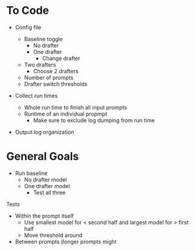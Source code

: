 # To Code
- Config file
    - Baseline toggle
        - No drafter
        - One drafter
            - Change drafter
    - Two drafters
        - Choose 2 drafters
    - Number of prompts
    - Drafter switch thresholds

- Collect run times
    - Whole run time to finish all input prompts
    - Runtime of an individual propmpt
        - Make sure to exclude log dumping from run time

- Output log organization


# General Goals
- Run baseline 
    - No drafter model
    - One drafter model
        - Test all three

Tests
- Within the prompt itself 
    - Use smallest model for < second half and largest model for > first half
    - Move threshold around
- Between prompts (longer prompts might
